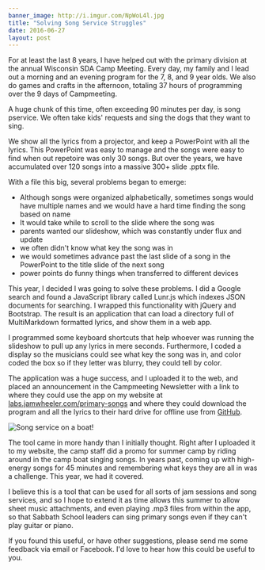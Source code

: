 ```yaml
---
banner_image: http://i.imgur.com/NpWoL4l.jpg
title: "Solving Song Service Struggles"
date: 2016-06-27
layout: post
---
```



For at least the last 8 years, I have helped out with the primary division at the annual Wisconsin SDA Camp Meeting. Every day, my family and I lead out a morning and an evening program for the 7, 8, and 9 year olds. We also do games and crafts in the afternoon, totaling 37 hours of programming over the 9 days of Campmeeting.

A huge chunk of this time, often exceeding 90 minutes per day, is song pservice. We often take kids' requests and sing the dogs that they want to sing.

We show all the lyrics from a projector, and keep a PowerPoint with all the lyrics. This PowerPoint was easy to manage and the songs were easy to find when out repetoire was only 30 songs. But over the years, we have accumulated over 120 songs into a massive 300+ slide .pptx file.

With a file this big, several problems began to emerge:

- Although songs were organized alphabetically, sometimes songs would have multiple names and we would have a hard time finding the song based on name
- It would take  while to scroll to the slide where the song was
- parents wanted our slideshow, which was constantly under flux and update
- we often didn't know what key the song was in
- we would sometimes advance past the last slide of a song in the PowerPoint to the title slide of the next song
- power points do funny things when transferred to different devices

This year, I decided I was going to solve these problems. I did a Google search and found a JavaScript library called Lunr.js which indexes JSON documents for searching. I wrapped this functionality with jQuery and Bootstrap.
The result is an application that can load a directory full of MultiMarkdown formatted lyrics, and show them in a web app.

I programmed some keyboard shortcuts that help whoever was running the slideshow to pull up any lyrics in mere seconds. Furthermore, I coded a display so the musicians could see what key the song was in, and color coded the box so if they letter was blurry, they could tell by color.

The application was a huge success, and I uploaded it to the web, and placed an announcement in the Campmeeting Newsletter with a link to where they could use the app on my website at [labs.jamwheeler.com/primary-songs](labs.jamwheeler.com/primary-songs) and where they could download the program and all the lyrics to their hard drive for offline use from [GitHub](https://github.com/wheelerj/primary-songs).

![Song service on a boat!](http://i.imgur.com/kdZFT3H.jpg)

The tool came in more handy than I initially thought. Right after I uploaded it  to my website, the camp staff did a promo for summer camp by riding around in the camp boat singing songs. In years past, coming up with high-energy songs for 45 minutes and remembering what keys they are all in was a challenge. This year, we had it covered.

I believe this is a tool that can be used for all sorts of jam sessions and song services, and so I hope to extend it as time allows this summer to allow sheet music attachments, and even playing .mp3 files from within the app, so that Sabbath School leaders can sing primary songs even if they can't play guitar or piano.

If you found this useful, or have other suggestions, please send me some feedback via email or Facebook. I'd love to hear how this could be useful to you.